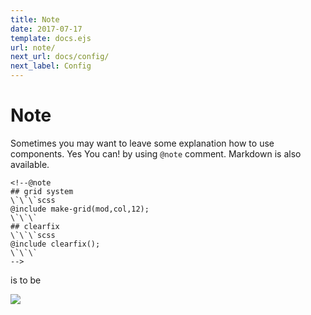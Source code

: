 ```yaml
---
title: Note
date: 2017-07-17
template: docs.ejs
url: note/
next_url: docs/config/
next_label: Config
---
```


<h1 class="uc-section-title">Note</h1>

Sometimes you may want to leave some explanation how to use components.
Yes You can! by using `@note` comment.
Markdown is also available.

<div class="uc-code-unit"><pre>
<code class="html">&lt;!--@note
## grid system
\`\`\`scss
@include make-grid(mod,col,12);
\`\`\`
## clearfix
\`\`\`scss
@include clearfix();
\`\`\` 
--&gt;</code></pre></div>

is to be


<div class="uc-photo _full">
  <img src="../../images/note.png" class="_shadow"/>
</div>